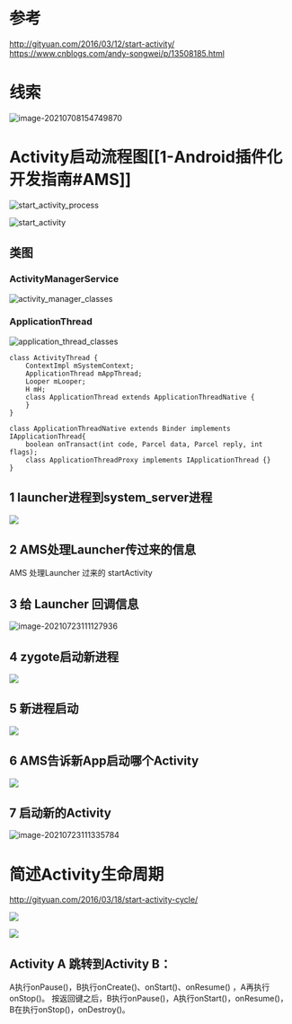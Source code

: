 # 参考
http://gityuan.com/2016/03/12/start-activity/
https://www.cnblogs.com/andy-songwei/p/13508185.html


# 线索

![image-20210708154749870](http://wupan.dns.army:5000/wupan/Typora-Picgo-Gitee/raw/branch/master/img/20210708154749.png)



# Activity启动流程图[[1-Android插件化开发指南#AMS]]

![start_activity_process](http://wupan.dns.army:5000/wupan/Typora-Picgo-Gitee/raw/branch/master/img/20210310220039.jpg)



![start_activity](http://wupan.dns.army:5000/wupan/Typora-Picgo-Gitee/raw/branch/master/img/20210310220109.jpg)

## 类图
### ActivityManagerService
![activity_manager_classes](http://wupan.dns.army:5000/wupan/Typora-Picgo-Gitee/raw/branch/master/img/20210517111845.png)

### ApplicationThread

![application_thread_classes](http://wupan.dns.army:5000/wupan/Typora-Picgo-Gitee/raw/branch/master/img/20210517112122.png)
```plantuml
class ActivityThread {
	ContextImpl mSystemContext;
	ApplicationThread mAppThread;
	Looper mLooper;
	H mH;
	class ApplicationThread extends ApplicationThreadNative {
	}
}
```

```plantuml
class ApplicationThreadNative extends Binder implements IApplicationThread{        
	boolean onTransact(int code, Parcel data, Parcel reply, int flags);
	class ApplicationThreadProxy implements IApplicationThread {}
}
```


## 1 launcher进程到system_server进程
![](http://wupan.dns.army:5000/wupan/Typora-Picgo-Gitee/raw/branch/master/img/202303070919364.png)
## 2 AMS处理Launcher传过来的信息
AMS 处理Launcher 过来的 startActivity

## 3 给 Launcher 回调信息
![image-20210723111127936](http://wupan.dns.army:5000/wupan/Typora-Picgo-Gitee/raw/branch/master/img/20210723111127.png)

## 4 zygote启动新进程
![](http://wupan.dns.army:5000/wupan/Typora-Picgo-Gitee/raw/branch/master/img/202303071004121.png)



## 5 新进程启动
![](http://wupan.dns.army:5000/wupan/Typora-Picgo-Gitee/raw/branch/master/img/202303070952928.png)

## 6 AMS告诉新App启动哪个Activity
![](http://wupan.dns.army:5000/wupan/Typora-Picgo-Gitee/raw/branch/master/img/202303071006061.png)
## 7 启动新的Activity
![image-20210723111335784](http://wupan.dns.army:5000/wupan/Typora-Picgo-Gitee/raw/branch/master/img/20210723111335.png)



# 简述Activity生命周期

http://gityuan.com/2016/03/18/start-activity-cycle/

![](http://wupan.dns.army:5000/wupan/Typora-Picgo-Gitee/raw/branch/master/img/202303070939895.png)


![](http://wupan.dns.army:5000/wupan/Typora-Picgo-Gitee/raw/branch/master/img/202303070938277.png)
## Activity A 跳转到Activity B：
A执行onPause()，B执行onCreate()、onStart()、onResume() ，A再执行onStop()。
按返回键之后，B执行onPause()，A执行onStart()，onResume()，B在执行onStop()，onDestroy()。
